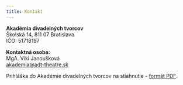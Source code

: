 ```yaml
---
title: Kontakt
---
```

**Akadémia divadelných tvorcov** \
Školská 14, 811 07 Bratislava \
IČO: 51718197

**Kontaktná osoba:** \
MgA. Viki Janoušková \
[akademia@adt-theatre.sk](mailto:akademia@adt-theatre.sk)

Prihláška do Akadémie divadelných tvorcov na stiahnutie - [formát PDF](link).
